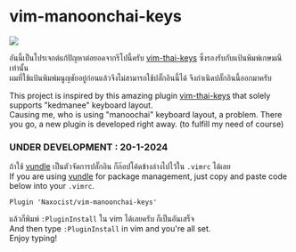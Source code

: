# vim-manoonchai-keys
<img src="https://manoonchai.com/_next/image?url=%2Fmanoonchai.png&w=128&q=75"/> <br>

อันนี้เป็นโปรเจกต์แก้ปัญหาต่อยอดจากรีโปนี้ครับ [vim-thai-keys](https://github.com/chakrit/vim-thai-keys) ซึ่งรองรับกับแป้นพิมพ์เกษมณีเท่านั้น <br>
ผมที่ใช้แป้นพิมพ์มนูญชัยอยู่ก่อนแล้วจึงไม่สามารถใช้ปลั๊กอินนี้ได้ จึงกำเนิดปลั๊กอินนี้ออกมาครับ

This project is inspired by this amazing plugin [vim-thai-keys](https://github.com/chakrit/vim-thai-keys) that solely supports "kedmanee" keyboard layout. <br>
Causing me, who is using "manoochai" keyboard layout, a problem. There you go, a new plugin is developed right away. (to fulfill my need of course)

### UNDER DEVELOPMENT : 20-1-2024<br>

ถ้าใช้ [vundle](https://github.com/VundleVim/Vundle.vim) เป็นตัวจัดการปลั๊กอิน ก็ก๊อปโค้ดข้างล่างไปไว้ใน `.vimrc` ได้เลย <br>
If you are using [vundle](https://github.com/VundleVim/Vundle.vim) for package management, just copy and paste code below into your `.vimrc`. <br>
```vim
Plugin 'Naxocist/vim-manoonchai-keys'
```
แล้วก็พิมพ์ `:PluginInstall` ใน vim ได้เลยครับ ก็เป็นอันเสร็จ <br>
And then type `:PluginInstall` in vim and you're all set. <br>
Enjoy typing!
